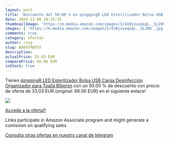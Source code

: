 ```yaml
---
layout: post
title: 'Descuento del 50.00 % en qingqingR LED Esterilizador Bolsa USB Ca'
date: 2020-11-08 19:33:35
thumbnailImage: 'https://m.media-amazon.com/images/I/41NjvuxqoqL._SL200_.jpg'
images: [ 'https://m.media-amazon.com/images/I/41NjvuxqoqL._SL200_.jpg' ]
comments: true
category: ofertas
author: ring
slug: B0897RKFGY
description:
actualPrice: 33.03 EUR
comparePrice: 66.06 EUR
inStock: true
---
```


Tienes [qingqingR LED Esterilizador Bolsa USB Carga Desinfección Organizador para Toalla Biberón](https://www.amazon.es/dp/B0897RKFGY/?tag=tolees-21) con un 50.00 % de descuento con precio de oferta de 33.03 EUR (original: 66.06 EUR) en el siguiente enlace!

[![](https://m.media-amazon.com/images/I/41NjvuxqoqL._SL200_.jpg)](https://www.amazon.es/dp/B0897RKFGY/?tag=tolees-21)

[Accede a la oferta!!](https://www.amazon.es/dp/B0897RKFGY/?tag=tolees-21)

Links participate in Amazon Associate program and might generate a comission on qualifying sales

[Consulta otras ofertas en nuestro canal de telegram](https://t.me/s/ofertas25)
